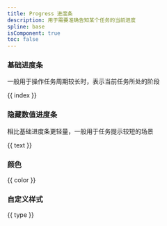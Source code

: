 ```yaml
---
title: Progress 进度条
description: 用于需要准确告知某个任务的当前进度
spline: base
isComponent: true
toc: false
---
```


### 基础进度条

一般用于操作任务周期较长时，表示当前任务所处的阶段

{{ index }}

### 隐藏数值进度条

相比基础进度条更轻量，一般用于任务提示较短的场景

{{ text }}

### 颜色

{{ color }}

### 自定义样式

{{ type }}
